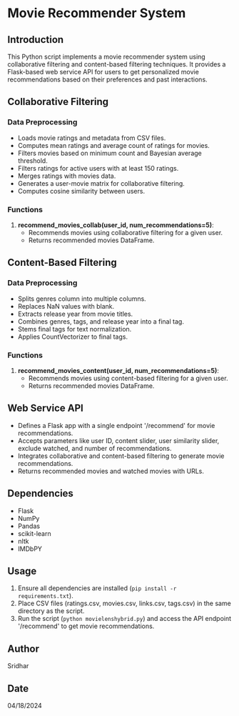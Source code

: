 # Movie Recommender System

## Introduction
This Python script implements a movie recommender system using collaborative filtering and content-based filtering techniques. It provides a Flask-based web service API for users to get personalized movie recommendations based on their preferences and past interactions.

## Collaborative Filtering
### Data Preprocessing
- Loads movie ratings and metadata from CSV files.
- Computes mean ratings and average count of ratings for movies.
- Filters movies based on minimum count and Bayesian average threshold.
- Filters ratings for active users with at least 150 ratings.
- Merges ratings with movies data.
- Generates a user-movie matrix for collaborative filtering.
- Computes cosine similarity between users.

### Functions
1. **recommend_movies_collab(user_id, num_recommendations=5)**:
   - Recommends movies using collaborative filtering for a given user.
   - Returns recommended movies DataFrame.

## Content-Based Filtering
### Data Preprocessing
- Splits genres column into multiple columns.
- Replaces NaN values with blank.
- Extracts release year from movie titles.
- Combines genres, tags, and release year into a final tag.
- Stems final tags for text normalization.
- Applies CountVectorizer to final tags.

### Functions
1. **recommend_movies_content(user_id, num_recommendations=5)**:
   - Recommends movies using content-based filtering for a given user.
   - Returns recommended movies DataFrame.

## Web Service API
- Defines a Flask app with a single endpoint '/recommend' for movie recommendations.
- Accepts parameters like user ID, content slider, user similarity slider, exclude watched, and number of recommendations.
- Integrates collaborative and content-based filtering to generate movie recommendations.
- Returns recommended movies and watched movies with URLs.

## Dependencies
- Flask
- NumPy
- Pandas
- scikit-learn
- nltk
- IMDbPY

## Usage
1. Ensure all dependencies are installed (`pip install -r requirements.txt`).
2. Place CSV files (ratings.csv, movies.csv, links.csv, tags.csv) in the same directory as the script.
3. Run the script (`python movielenshybrid.py`) and access the API endpoint '/recommend' to get movie recommendations.

## Author
Sridhar

## Date
04/18/2024
